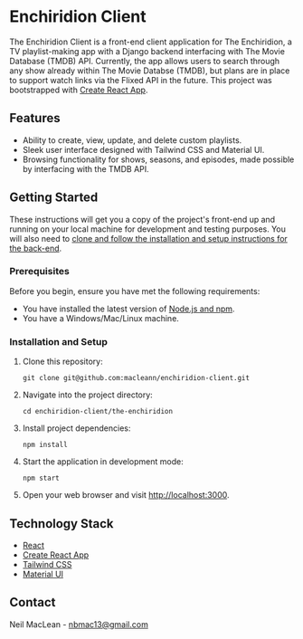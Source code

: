 # Enchiridion Client

The Enchiridion Client is a front-end client application for The Enchiridion, a TV playlist-making app with a Django backend interfacing with The Movie Database (TMDB) API. Currently, the app allows users to search through any show already within The Movie Databse (TMDB), but plans are in place to support watch links via the Flixed API in the future. This project was bootstrapped with [Create React App](https://github.com/facebook/create-react-app).

## Features
- Ability to create, view, update, and delete custom playlists.
- Sleek user interface designed with Tailwind CSS and Material UI.
- Browsing functionality for shows, seasons, and episodes, made possible by interfacing with the TMDB API.

## Getting Started

These instructions will get you a copy of the project's front-end up and running on your local machine for development and testing purposes. You will also need to [clone and follow the installation and setup instructions for the back-end](https://github.com/macleann/enchiridion-server).

### Prerequisites

Before you begin, ensure you have met the following requirements:

- You have installed the latest version of [Node.js and npm](https://nodejs.org/en/download/).
- You have a Windows/Mac/Linux machine.

### Installation and Setup

1. Clone this repository:
    ```
    git clone git@github.com:macleann/enchiridion-client.git
    ```
2. Navigate into the project directory:
    ```
    cd enchiridion-client/the-enchiridion
    ```
3. Install project dependencies:
    ```
    npm install
    ```
4. Start the application in development mode:
    ```
    npm start
    ```
5. Open your web browser and visit [http://localhost:3000](http://localhost:3000).

## Technology Stack

- [React](https://reactjs.org/)
- [Create React App](https://create-react-app.dev/)
- [Tailwind CSS](https://tailwindcss.com/)
- [Material UI](https://mui.com/material-ui/getting-started/)

## Contact

Neil MacLean - nbmac13@gmail.com
